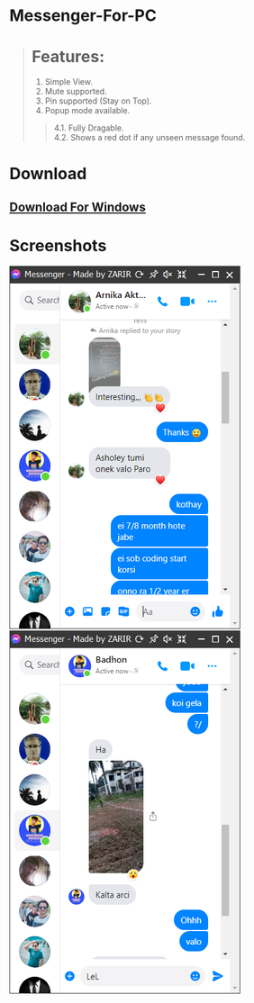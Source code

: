 # Messenger-For-PC
> # Features:
> 1. Simple View.
> 2. Mute supported.
> 3. Pin supported (Stay on Top).
> 4. Popup mode available.
>> 4.1. Fully Dragable.<br>
>> 4.2. Shows a red dot if any unseen message found.
# Download
## <a href="https://github.com/dev-zarir/Messenger-For-PC/releases/download/msnger-v1.3/Messenger.exe">Download For Windows</a>
# Screenshots
!['Screenshots/ss1.png'](Screenshots/ss1.png)
<br>
!['Screenshots/ss2.png'](Screenshots/ss2.png)
